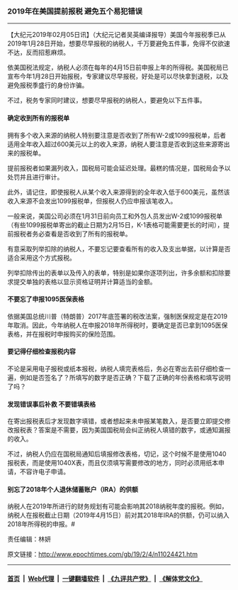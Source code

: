 ### 2019年在美国提前报税 避免五个易犯错误
------------------------

<p>
 【大纪元2019年02月05日讯】（大纪元记者吴英编译报导）美国今年报税季已从2019年1月28日开始，想要尽早报税的纳税人，千万要避免五件事，免得不仅欲速不达，反而招惹麻烦。
</p>
<p>
 依美国税法规定，纳税人必须在每年的4月15日前申报上年的所得税。美国税局已宣布今年1月28日开始报税，专家建议尽早报税，好处是可以尽快拿到退税，以及避免报税季盛行的身份诈骗。
</p>
<p>
 不过，税务专家同时建议，想要尽早报税的纳税人，要避免以下五件事。
</p>
<h4>
 确定收到所有的报税单
</h4>
<p>
 拥有多个收入来源的纳税人特别要注意是否收到了所有W-2或1099报税单，后者适用全年收入超过600美元以上的收入来源，纳税人要注意是否收到这些来源寄出来的报税单。
</p>
<p>
 提前报税者如果漏列收入，国税局可能会延迟处理。最糕的情况是，国税局会予以处罚并且进行审计。
</p>
<p>
 此外，请记住，即使报税人从某个收入来源得到的全年收入低于600美元，虽然该收入来源不会发出1099报税单，但报税人仍应申报该笔收入。
</p>
<p>
 一般来说，美国公司必须在1月31日前向员工和外包人员发出W-2或1099报税单（有些1099报税单寄出的截止日期为2月15日，K-1表格可能需要更长的时间），提前报税者务必查看是否收到了所有的报税单。
</p>
<p>
 有意采取列举扣除的纳税人，不要忘记要查看所有的收入及支出单据，以计算是否适合采用这个方式报税。
</p>
<p>
 列举扣除传出的表单以及传入的表单，特别是如果你逐项列出，许多余额和扣除要求提交单独的表格以显示资格证明并计算适当的金额。
</p>
<h4>
 不要忘了申报1095医保表格
</h4>
<p>
 依据美国总统川普（特朗普）2017年底签署的税改法案，强制医保规定是在2019年取消。因此，今年纳税人在申报2018年所得税时，要确定是否已拿到1095医保表格，并在报税时申报购买的保险范围。
</p>
<h4>
 要记得仔细检查报税内容
</h4>
<p>
 不论是采用电子报税或纸本报税，纳税人填完表格后，务必在寄出去前仔细检查一遍，例如是否签名了？所填写的数字是否正确？下载了正确的年份表格和填写说明了吗？
</p>
<h4>
 发现错误事后补救 不要错填表格
</h4>
<p>
 在寄出报税表后才发现数字填错，或者想起来未申报某笔数入，是否要立即提交修改报税表？答案是不需要，因为美国国税局会纠正纳税人填错的数字，或通知漏报的收入。
</p>
<p>
 不过，纳税人仍应在国税局通知后填报修改表格，切记，这个时候不是使用1040报税表，而是使用1040X表，而且仅须填写需要修改的地方，同时必须用纸本申请，不容许电子申请。
</p>
<h4>
 别忘了2018年个人退休储蓄账户（IRA）的供额
</h4>
<p>
 纳税人在2019年所进行的财务规划有可能会影响其2018纳税年度的报税。例如，纳税人在报税截止日期（2019年4月15日）前对其2018年IRA的供额，仍可以纳入2018年所得税的申报。#
</p>
<p>
 责任编辑：林妍
</p>

原文链接：http://www.epochtimes.com/gb/19/2/4/n11024421.htm


------------------------
#### [首页](https://github.com/gfw-breaker/banned-news/blob/master/README.md) &nbsp;|&nbsp; [Web代理](https://github.com/labour-camp/helloworld) &nbsp;|&nbsp; [一键翻墙软件](https://github.com/gfw-breaker/nogfw/blob/master/README.md) &nbsp;|&nbsp; [《九评共产党》](https://github.com/gfw-breaker/9ping.md/blob/master/README.md#九评之一评共产党是什么) &nbsp;|&nbsp; [《解体党文化》](https://github.com/gfw-breaker/jtdwh.md/blob/master/README.md#绪论)


